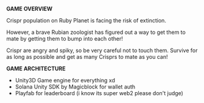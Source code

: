 **GAME OVERVIEW**

Crispr population on Ruby Planet is facing the risk of extinction. 

However, a brave Rubian zoologist has figured out a way to get them to mate by getting them to bump into each other!

Crispr are angry and spiky, so be very careful not to touch them. Survive for as long as possible and get as many Crisprs to mate as you can!


**GAME ARCHITECTURE**

- Unity3D Game engine for everything xd
- Solana Unity SDK by Magicblock for wallet auth
- Playfab for leaderboard (i know its super web2 please don't judge)


